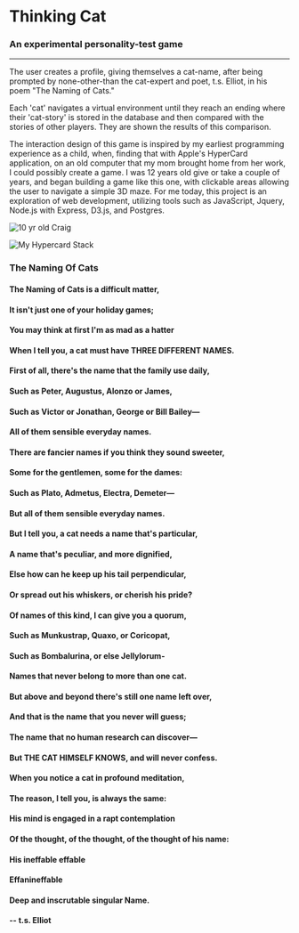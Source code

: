 # Thinking Cat
### An experimental personality-test game

---

The user creates a profile, giving themselves a cat-name, after being prompted by none-other-than the cat-expert and poet, t.s. Elliot, in his poem "The Naming of Cats."

Each 'cat' navigates a virtual environment until they reach an ending where their 'cat-story' is stored in the database and then compared with the stories of other players. They are shown the results of this comparison.

The interaction design of this game is inspired by my earliest programming experience as a child, when, finding that with Apple's HyperCard application, on an old computer that my mom brought home from her work, I could possibly create a game. I was 12 years old give or take a couple of years, and began building a game like this one, with clickable areas allowing the user to navigate a simple 3D maze. For me today, this project is an exploration of web development, utilizing tools such as JavaScript, Jquery, Node.js with Express, D3.js, and Postgres.

![10 yr old Craig][id]

[id]: /craig_at_10.jpg "Craig"

![My Hypercard Stack][id]

[id]: /game_in_1990.jpg "My Hypercard Stack"


### The Naming Of Cats

#### The Naming of Cats is a difficult matter,
#### It isn't just one of your holiday games;
#### You may think at first I'm as mad as a hatter
#### When I tell you, a cat must have THREE DIFFERENT NAMES.
#### First of all, there's the name that the family use daily,
#### Such as Peter, Augustus, Alonzo or James,
#### Such as Victor or Jonathan, George or Bill Bailey—
#### All of them sensible everyday names.
#### There are fancier names if you think they sound sweeter,
#### Some for the gentlemen, some for the dames:
#### Such as Plato, Admetus, Electra, Demeter—
#### But all of them sensible everyday names.
#### But I tell you, a cat needs a name that's particular,
#### A name that's peculiar, and more dignified,
#### Else how can he keep up his tail perpendicular,
#### Or spread out his whiskers, or cherish his pride?
#### Of names of this kind, I can give you a quorum,
#### Such as Munkustrap, Quaxo, or Coricopat,
#### Such as Bombalurina, or else Jellylorum-
#### Names that never belong to more than one cat.
#### But above and beyond there's still one name left over,
#### And that is the name that you never will guess;
#### The name that no human research can discover—
#### But THE CAT HIMSELF KNOWS, and will never confess.
#### When you notice a cat in profound meditation,
#### The reason, I tell you, is always the same:
#### His mind is engaged in a rapt contemplation
#### Of the thought, of the thought, of the thought of his name:
#### His ineffable effable
#### Effanineffable
#### Deep and inscrutable singular Name.
#### -- t.s. Elliot
